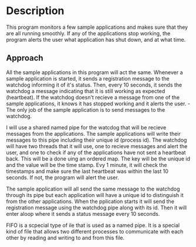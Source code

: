 # Description

This program monitors a few sample applications and makes sure that they are all running smoothly. If any of the applications stop working, the program alerts the user what application has shut down, and at what time.

## Approach

All the sample applications in this program will act the same. Whenever a sample application is started, it sends a registration message to the watchdog informing it of it's status. Then, every 10 seconds, it sends the watchdog a message indicating that it is still working as expected (heartbeat). If the watchdog doesn't recieve a message from one of the sample applications, it knows it has stopped working and it alerts the user.
    - The only job of the sample application is to send messages to the watchdog. 

I will use a shared named pipe for the watcdog that will be recieve messages from the applications. The sample applications will write their messages to this pipe including their unique id (process id). The watchdog will have two threads that it will use, one to recieve messages and alert the user, and one to check if any of the applications have not sent a heartbeat back. This will be a done uing an ordered map. The key will be the unique id and the value will be the time stamp. Evy 1 minute, it will check the timestamps and make sure the last heartbeat was within the last 10 seconds. If not, the program will alert the user.

The sample application will all send the same message to the watchdog through its pipe but each application will have a unique id to distinguish it from the other applications. When the pplication starts it will send the registration message using the watchdog pipe along with its id. Then it will enter aloop where it sends a status message every 10 seconds.

FIFO is a scpecial type of ile that is used  as a named pipe. It is a special kind of file that allows two different processes to communicate with each other by reading and writing to and from this file.